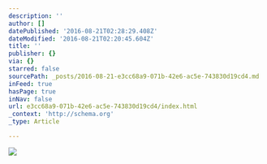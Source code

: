 ```yaml
---
description: ''
author: []
datePublished: '2016-08-21T02:28:29.408Z'
dateModified: '2016-08-21T02:20:45.604Z'
title: ''
publisher: {}
via: {}
starred: false
sourcePath: _posts/2016-08-21-e3cc68a9-071b-42e6-ac5e-743830d19cd4.md
inFeed: true
hasPage: true
inNav: false
url: e3cc68a9-071b-42e6-ac5e-743830d19cd4/index.html
_context: 'http://schema.org'
_type: Article

---
```

![](https://the-grid-user-content.s3-us-west-2.amazonaws.com/61ce98c0-6b49-4d0a-bde3-79c8dc4c7992.jpg)